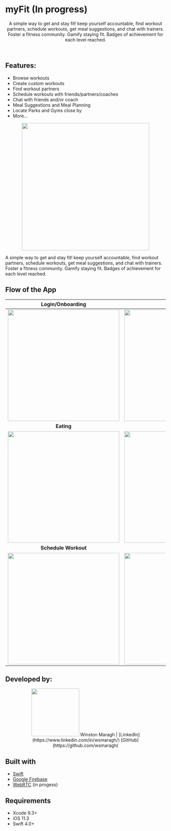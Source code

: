 # myFit (In progress)
<p align="center">
  <a>
    <p align="center">  A simple way to get and stay fit! keep yourself accountable, find workout partners, schedule workouts, get meal suggestions, and chat with trainers. Foster a fitness community. Gamify staying fit. Badges of achievement for each level reached. 
    </p> 
    <br>
  </a>
</p>


## Features:
* Browse workouts
* Create custom workouts
* Find workout partners
* Schedule workouts with friends/partners/coaches
* Chat with friends and/or coach
* Meal Suggestions and Meal Planning
* Locate Parks and Gyms close by
* More...

<p align="center">
  <img src = ""https://i.imgur.com/J5ctv0Km.jpg" width=400>
</p>

A simple way to get and stay fit! keep yourself accountable, find workout partners, schedule workouts, get meal suggestions, and chat with trainers. Foster a fitness community. Gamify staying fit. Badges of achievement for each level reached.

## Flow of the App

**Login/Onboarding**| **Workouts** |
:---: | :---: |
<img src="https://i.imgur.com/EDTxqY8.png" width="350"> | <img src="https://i.imgur.com/EDTxqY8.png" width="350"> 
**Eating**| **Chat** |
<img src="https://i.imgur.com/EDTxqY8.png" width="350"> | <img src="https://i.imgur.com/EDTxqY8.png" width="350"> 
**Schedule Workout**| **Find Events** |
<img src="https://i.imgur.com/EDTxqY8.png" width="350"> | <img src="https://i.imgur.com/EDTxqY8.png" width="350"> 

## Developed by:
<p align="center">
   <img src = "https://i.imgur.com/N3G0BEJ.gif" width=150>
   Winston Maragh | 
   [LinkedIn](https://www.linkedin.com/in/wsmaragh/)
   [GitHub](https://github.com/wsmaragh)

</p>


## Built with 
- [Swift](https://developer.apple.com/swift/)
- [Google Firebase](https://firebase.google.com/)
- [WebRTC](https://developer.apple.com/swift/) (in progess)


## Requirements
- Xcode 9.3+
- iOS 11.3
- Swift 4.0+

